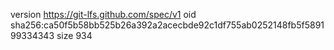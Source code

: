 version https://git-lfs.github.com/spec/v1
oid sha256:ca50f5b58bb525b26a392a2acecbde92c1df755ab0252148fb5f589199334343
size 934
